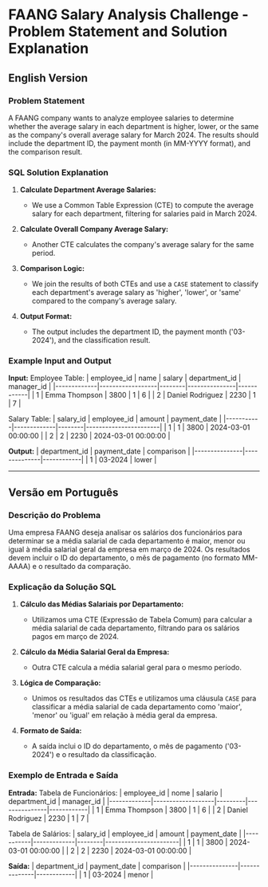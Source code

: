 # FAANG Salary Analysis Challenge - Problem Statement and Solution Explanation

## English Version

### Problem Statement
A FAANG company wants to analyze employee salaries to determine whether the average salary in each department is higher, lower, or the same as the company's overall average salary for March 2024. The results should include the department ID, the payment month (in MM-YYYY format), and the comparison result.

### SQL Solution Explanation
1. **Calculate Department Average Salaries:**
   - We use a Common Table Expression (CTE) to compute the average salary for each department, filtering for salaries paid in March 2024.

2. **Calculate Overall Company Average Salary:**
   - Another CTE calculates the company's average salary for the same period.

3. **Comparison Logic:**
   - We join the results of both CTEs and use a `CASE` statement to classify each department's average salary as 'higher', 'lower', or 'same' compared to the company's average salary.

4. **Output Format:**
   - The output includes the department ID, the payment month ('03-2024'), and the classification result.

### Example Input and Output
**Input:**
Employee Table:
| employee_id | name             | salary | department_id | manager_id |
|-------------|------------------|--------|---------------|------------|
| 1           | Emma Thompson    | 3800   | 1             | 6          |
| 2           | Daniel Rodriguez | 2230   | 1             | 7          |

Salary Table:
| salary_id | employee_id | amount | payment_date          |
|-----------|-------------|--------|-----------------------|
| 1         | 1           | 3800   | 2024-03-01 00:00:00   |
| 2         | 2           | 2230   | 2024-03-01 00:00:00   |

**Output:**
| department_id | payment_date | comparison |
|---------------|--------------|------------|
| 1             | 03-2024      | lower      |

---

## Versão em Português

### Descrição do Problema
Uma empresa FAANG deseja analisar os salários dos funcionários para determinar se a média salarial de cada departamento é maior, menor ou igual à média salarial geral da empresa em março de 2024. Os resultados devem incluir o ID do departamento, o mês de pagamento (no formato MM-AAAA) e o resultado da comparação.

### Explicação da Solução SQL
1. **Cálculo das Médias Salariais por Departamento:**
   - Utilizamos uma CTE (Expressão de Tabela Comum) para calcular a média salarial de cada departamento, filtrando para os salários pagos em março de 2024.

2. **Cálculo da Média Salarial Geral da Empresa:**
   - Outra CTE calcula a média salarial geral para o mesmo período.

3. **Lógica de Comparação:**
   - Unimos os resultados das CTEs e utilizamos uma cláusula `CASE` para classificar a média salarial de cada departamento como 'maior', 'menor' ou 'igual' em relação à média geral da empresa.

4. **Formato de Saída:**
   - A saída inclui o ID do departamento, o mês de pagamento ('03-2024') e o resultado da classificação.

### Exemplo de Entrada e Saída
**Entrada:**
Tabela de Funcionários:
| employee_id | nome              | salario | department_id | manager_id |
|-------------|-------------------|---------|---------------|------------|
| 1           | Emma Thompson     | 3800    | 1             | 6          |
| 2           | Daniel Rodriguez  | 2230    | 1             | 7          |

Tabela de Salários:
| salary_id | employee_id | amount | payment_date          |
|-----------|-------------|--------|-----------------------|
| 1         | 1           | 3800   | 2024-03-01 00:00:00   |
| 2         | 2           | 2230   | 2024-03-01 00:00:00   |

**Saída:**
| department_id | payment_date | comparison |
|---------------|--------------|------------|
| 1             | 03-2024      | menor      |

